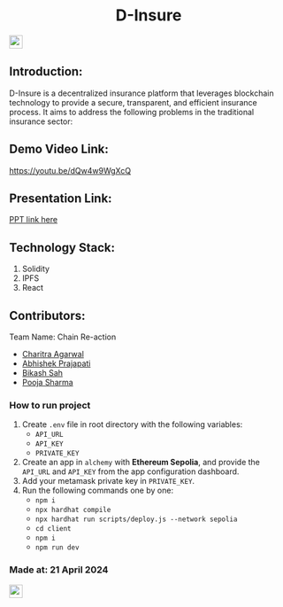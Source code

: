 <h1 align="center"> D-Insure</h1>
<p align="center">
</p>

<a href="https://hack36.com"> <img src="https://i.postimg.cc/FFwvfkGk/built-at-hack36.png" height=24px> </a>


## Introduction:
  D-Insure is a decentralized insurance platform that leverages blockchain technology to provide a secure, transparent, and efficient insurance process. It aims to address the following problems in the traditional insurance sector:
  
## Demo Video Link:
  <a href="https://youtu.be/dQw4w9WgXcQ">https://youtu.be/dQw4w9WgXcQ</a>
  
## Presentation Link:
  <a href="https://bit.ly/hack36_24_ppt"> PPT link here </a>
  

## Technology Stack:
  1) Solidity
  2) IPFS
  3) React
  

## Contributors:

Team Name: Chain Re-action

- [Charitra Agarwal](https://github.com/charitra1022)<br>
- [Abhishek Prajapati](https://github.com/charitra1022)<br>
- [Bikash Sah](https://github.com/charitra1022)<br>
- [Pooja Sharma](https://github.com/Tech-pooja)

### How to run project
1. Create `.env` file in root directory with the following variables:
   - `API_URL`
   - `API_KEY`
   - `PRIVATE_KEY`
2. Create an app in `alchemy` with **Ethereum Sepolia**, and provide the `API_URL` and `API_KEY` from the app configuration dashboard.
3. Add your metamask private key in `PRIVATE_KEY`.
4. Run the following commands one by one:
   - `npm i`
   - `npx hardhat compile`
   - `npx hardhat run scripts/deploy.js --network sepolia`
   - `cd client`
   - `npm i`
   - `npm run dev`



### Made at: 21 April 2024
<a href="https://hack36.com"> <img src="https://i.postimg.cc/FFwvfkGk/built-at-hack36.png" height=24px> </a>












